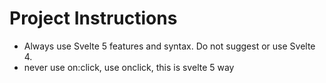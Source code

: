 # Project Instructions

- Always use Svelte 5 features and syntax. Do not suggest or use Svelte 4.
- never use on:click, use onclick, this is svelte 5 way
